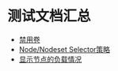 # 测试文档汇总

* [禁用卷](/cubefs/vol_forbidden_test.md)
* [Node/Nodeset Selector策略](/cubefs/nodeset_selector_test.md)
* [显示节点的负载情况](/cubefs/load_test.md)
